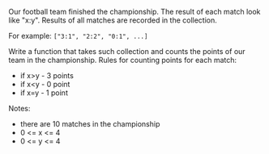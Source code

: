 Our football team finished the championship.
The result of each match look like "x:y". Results of all matches are recorded in the collection.

For example:
```["3:1", "2:2", "0:1", ...]```

Write a function that takes such collection and counts the points of our team in the championship.
Rules for counting points for each match:
- if x>y - 3 points
- if x<y - 0 point
- if x=y - 1 point

Notes:
- there are 10 matches in the championship
- 0 <= x <= 4
- 0 <= y <= 4